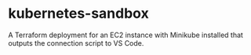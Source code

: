 # kubernetes-sandbox
A Terraform deployment for an EC2 instance with Minikube installed that outputs the connection script to VS Code. 
